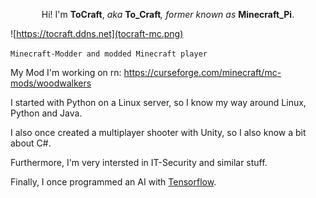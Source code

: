 <p align=center>Hi! I'm <b>ToCraft</b>, <i>aka</i> <b>To_Craft</b><i>, former known as </i><b>Minecraft_Pi</b>.</p>

![https://tocraft.ddns.net](tocraft-mc.png)

`Minecraft-Modder and modded Minecraft player`

My Mod I'm working on rn: https://curseforge.com/minecraft/mc-mods/woodwalkers

I started with Python on a Linux server, so I know my way around Linux, Python and Java.

I also once created a multiplayer shooter with Unity, so I also know a bit about C#.

Furthermore, I'm very intersted in IT-Security and similar stuff.

Finally, I once programmed an AI with [Tensorflow](https://www.tensorflow.org/).